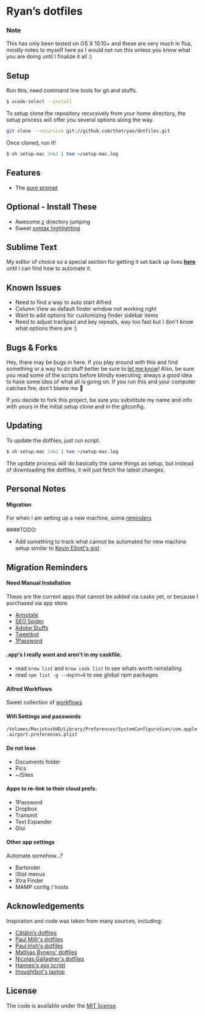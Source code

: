 # Ryan’s dotfiles

### Note

This has only been tested on OS X 10.10+ and these are very much in flux, mostly notes to myself here so I would not run this unless you know what you are doing until I finalize it all :)

## Setup


Run this, need command line tools for git and stuffs.

```bash
$ xcode-select --install
```

To setup clone the repository recursively from your home directory, the setup process will offer you several options along the way.

```bash
git clone --recursive git://github.com/thatryan/dotfiles.git
```

Once cloned, run it!

```bash
$ sh setup-mac 2>&1 | tee ~/setup-mac.log
```

## Features
* The [pure prompt](https://github.com/sindresorhus/pure)


## Optional - Install These
* Awesome [z](https://github.com/rupa/z) directory jumping
* Sweet [syntax highlighting](https://github.com/zsh-users/zsh-syntax-highlighting)

## Sublime Text

My editor of choice so a special section for getting it set back up lives [**here**](sublime) until I can find how to automate it.

## Known Issues

* Need to find a way to auto start Alfred
* Column View as default finder window not working right
* Want to add options for customizing finder sidebar items
* Need to adjust trackpad and key repeats, way too fast but I don't know what options there are :)

## Bugs & Forks

Hey, there may be bugs in here. If you play around with this and find something or a way to do stuff better be sure to [let me know](https://github.com/thatryan/dotfiles/issues)! Also, be sure you read some of the scripts before blindly executing; always a good idea to have some idea of what all is going on. If you run this and your computer catches fire, don't blame me :see_no_evil:

If you decide to fork this project, be sure you substitute my name and info with yours in the initial setup clone and in the gitconfig.

## Updating

To update the dotfiles, just run script.

```bash
$ sh setup-mac 2>&1 | tee ~/setup-mac.log
```

The update process will do basically the same things as setup, but instead of downloading the dotfiles, it will just fetch the latest changes.

## Personal Notes

#### Migration

For when I am setting up a new machine, some [reminders](migration.md)

####TODO:

* Add something to track what cannot be automated for new machine setup similar to [Kevin Elliott's gist](https://gist.github.com/kevinelliott/0726211d17020a6abc1f)

## Migration Reminders

#### Need Manual Installation

These are the current apps that cannot be added via casks yet, or because I purchased via app store.

* [Annotate](https://www.driftt.com/annotate-mac)
* [SEO Spider](http://www.screamingfrog.co.uk/seo-spider)
* [Adobe Stuffs](https://www.adobe.com)
* [Tweetbot](http://tapbots.com/tweetbot/mac)
* [1Password](https://agilebits.com/onepassword/mac)


#### .app's I really want and aren't in my caskfile.

* read `brew list` and `brew cask list` to see whats worth reinstalling
* read `npm list -g --depth=0` to see global npm packages

#### Alfred Workflows

Sweet collection of [workflows](https://github.com/zenorocha/alfred-workflows)

#### Wifi Settings and passwords

`/Volumes/MacintoshHD/Library/Preferences/SystemConfiguration/com.apple.airport.preferences.plist`

#### Do not lose

* Documents folder
* Pics
* ~/Sites

#### Apps to re-link to their cloud prefs.

* 1Password
* Dropbox
* Transmit
* Text Expander
* Glui

#### Other app settings

Automate somehow...?

* Bartender
* iStat menus
* Xtra Finder
* MAMP config / hosts

## Acknowledgements

Inspiration and code was taken from many sources, including:

* [Cătălin’s dotfiles](https://github.com/alrra/dotfiles)
* [Paul Millr's dotfiles](https://github.com/paulmillr/dotfiles)
* [Paul Irish's dotfiles](https://github.com/paulirish/dotfiles)
* [Mathias Bynens' dotfiles](https://github.com/mathiasbynens/dotfiles)
* [Nicolas Gallagher's dotfiles](https://github.com/necolas/dotfiles)
* [Hannes's osx script](https://github.com/hjuutilainen/dotfiles/blob/master/bin/osx-user-defaults.sh)
* [thoughtbot's laptop](https://github.com/thoughtbot/laptop)


## License

The code is available under the [MIT license](LICENSE.txt).
